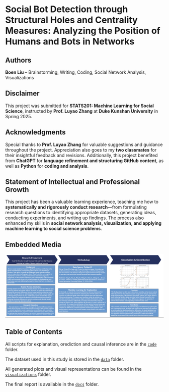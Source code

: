 # Social Bot Detection through Structural Holes and Centrality Measures: Analyzing the Position of Humans and Bots in Networks  

## Authors  
**Boen Liu** – Brainstorming, Writing, Coding, Social Network Analysis, Visualizations  

## Disclaimer  
This project was submitted for **STATS201: Machine Learning for Social Science**, instructed by **Prof. Luyao Zhang** at **Duke Kunshan University** in Spring 2025.  

## Acknowledgments  
Special thanks to **Prof. Luyao Zhang** for valuable suggestions and guidance throughout the project. Appreciation also goes to my **two classmates** for their insightful feedback and revisions. Additionally, this project benefited from **ChatGPT** for **language refinement and structuring GitHub content**, as well as **Python** for **coding and analysis**.  

## Statement of Intellectual and Professional Growth  
This project has been a valuable learning experience, teaching me how to **systematically and rigorously conduct research**—from formulating research questions to identifying appropriate datasets, generating ideas, conducting experiments, and writing up findings. The process also enhanced my skills in **social network analysis, visualization, and applying machine learning to social science problems**.  

## Embedded Media  
![Bot Detection in Social Media Poster](https://github.com/Rising-Stars-by-Sunshine/Boen-Final-Project/blob/main/poster.png)  

## Table of Contents  

All scripts for explanation, orediction and causal inference are in the [`code`](./code) folder.  

The dataset used in this study is stored in the [`data`](./data) folder.  

All generated plots and visual representations can be found in the [`visualizations`](./visualizations) folder.  

The final report is available in the [`docs`](./docs) folder.  
